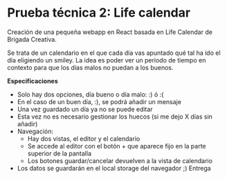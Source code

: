 # Prueba técnica 2: Life calendar

Creación de una pequeña webapp en React basada en Life Calendar de Brigada Creativa.

Se trata de un calendario en el que cada día vas apuntado qué tal ha ido el día eligiendo un smiley. La idea es poder ver un periodo de tiempo en contexto para que los días malos no puedan a los buenos.

__Especificaciones__

* Solo hay dos opciones, día bueno o día malo: :) ó :(
* En el caso de un buen día, :), se podrá añadir un mensaje
* Una vez guardado un día ya no se puede editar
* Esta vez no es necesario gestionar los huecos (si me dejo X días sin añadir)
* Navegación:
	* Hay dos vistas, el editor y el calendario
	* Se accede al editor con el botón + que aparece fijo en la parte superior de la pantalla
	* Los botones guardar/cancelar devuelven a la vista de calendario
* Los datos se guardarán en el local storage del navegador ;)
Entrega
